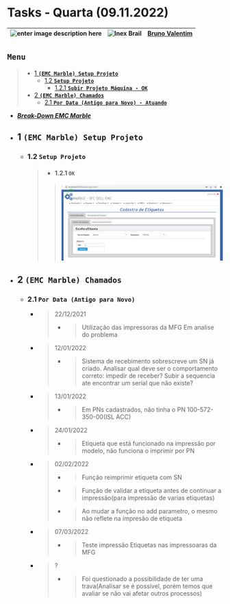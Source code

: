 # Tasks - Quarta (09.11.2022)

| ![enter image description here](https://www.foxconn.com.br/img/logo.png) | ![Inex Brail](https://www.inexbr.com.br/wp-content/uploads/2022/07/logo-inex-azul.png) | [Bruno Valentim](mailto:Bruno.Valentim@inex.com.br) |
| :----------------------------------------------------------------------- | :------------------------------------------------------------------------------------: | :-------------------------------------------------- |

## **`Menu`**  
> - [1 **`(EMC Marble) Setup Projeto`**](#1-(EMC-Marble)-Configuração)  
>   - [1.2 **`Setup Projeto`**](#12-Setup-Projeto)  
>     - [1.2.1 **`Subir Projeto Máquina - OK`**](#121-Subir-Projeto-Máquina)  
> - [2 **`(EMC Marble) Chamados`**](#2-(EMC-Marble)-Chamados)  
>   - [2.1 **`Por Data (Antigo para Novo) - Atuando`**](#21-Por-Data-(Antigo-para-Novo)) 

- _**[Break-Down EMC Marble](https://docs.google.com/spreadsheets/d/1HDS4bGO800q9nOA5XpNQDZUMK1PuaALCNTX9RzDUV3k/edit?usp=sharing)**_      
- ## 1 **`(EMC Marble) Setup Projeto`**  
  - ### 1.2 **`Setup Projeto`**
    > - #### 1.2.1 **`OK`**  
      >>![](img/09112022/emc_local.png)
- ## 2 **`(EMC Marble) Chamados`**
  - ### 2.1 **`Por Data (Antigo para Novo)`**
    - > 22/12/2021  
      > - >Utilização das impressoras da MFG	Em analise do problema
    - > 12/01/2022  
      > - >Sistema de recebimento sobrescreve um SN já criado.	Analisar qual deve ser o comportamento correto: impedir de receber? Subir a sequencia ate encontrar um serial que não existe?  
    - > 13/01/2022  
      > - >Em PNs cadastrados, não tinha o PN 100-572-350-00(ISL ACC)	
    - > 24/01/2022  
      > - >Etiqueta que está funcionado na impressão por modelo, não funciona o imprimir por PN	
    - > 02/02/2022  
      > - >Função reimprimir etiqueta com SN	
      > - >Função de validar a etiqueta antes de continuar a impressão(para impressão de varias etiquetas)	
      > - >Ao mudar a função no add parametro, o mesmo não reflete na impresão de etiqueta	
    - > 07/03/2022  
      > - >Teste impressão Etiquetas nas impressoaras da MFG	
    - > ?  
      > - >Foi questionado a possibilidade de ter uma trava(Analisar se é possivel, porém temos que avaliar se não vai afetar outros processos)	
